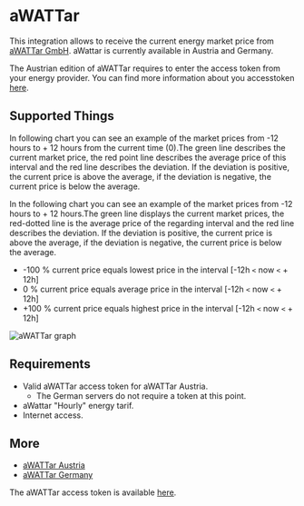 # aWATTar

This integration allows to receive the current energy market price from [aWATTar GmbH](https://www.awattar.com/). aWattar is currently available in Austria and Germany.

The Austrian edition of aWATTar requires to enter the access token from your energy provider.
You can find more information about you accesstoken [here](https://www.awattar.com/api-unser-datenfeed).

## Supported Things

In following chart you can see an example of the market prices from -12 hours to + 12 hours from the current
time (0).The green line describes the current market price, the red point line describes the average
price of this interval and the red line describes the deviation. If the deviation is positive, the current
price is above the average, if the deviation is negative, the current price is below the average.

In the following chart you can see an example of the market prices from -12 hours to + 12 hours.The green line displays the current market prices, the red-dotted line is the average price of the regarding interval and the red line describes the deviation. If the deviation is positive, the current price is above the average, if the deviation is negative, the current price is below the average.

* -100 % current price equals lowest price in the interval [-12h `<` now `<` + 12h]
* 0 %    current price equals average price in the interval  [-12h `<` now `<` + 12h]
* +100 % current price equals highest price in the interval [-12h `<` now `<` + 12h]

![aWATTar graph](https://raw.githubusercontent.com/guh/nymea-plugins/master/awattar/docs/images/awattar-graph.png "aWATTar graph")
 
## Requirements

* Valid aWATTar access token for aWATTar Austria.
    * The German servers do not require a token at this point.
* aWattar "Hourly" energy tarif.
* Internet access. 

## More

* [aWATTar Austria](https://www.awattar.com)
* [aWATTar Germany](https://www.awattar.de)

The aWATTar access token is available [here](https://www.awattar.com/api-unser-datenfeed).
